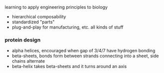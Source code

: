 learning to apply engineering principles to biology
- hierarchical composability
- standardized "parts"
- plug-and-play for manufacturing, etc. all kinds of stuff
### protein design
- alpha helices, encouraged when gap of 3/4/7 have hydrogen bonding
- beta-sheets, bonds form between strands connecting into a sheet, side chains alternate
- beta-helix takes beta-sheets and it turns around an axis